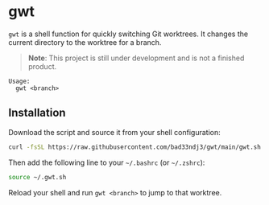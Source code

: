 # gwt

`gwt` is a shell function for quickly switching Git worktrees.
It changes the current directory to the worktree for a branch.

> **Note**: This project is still under development and is not a finished product.

```
Usage:
  gwt <branch>
```

## Installation

Download the script and source it from your shell configuration:

```bash
curl -fsSL https://raw.githubusercontent.com/bad33ndj3/gwt/main/gwt.sh -o ~/.gwt.sh
```

Then add the following line to your `~/.bashrc` (or `~/.zshrc`):

```bash
source ~/.gwt.sh
```

Reload your shell and run `gwt <branch>` to jump to that worktree.
